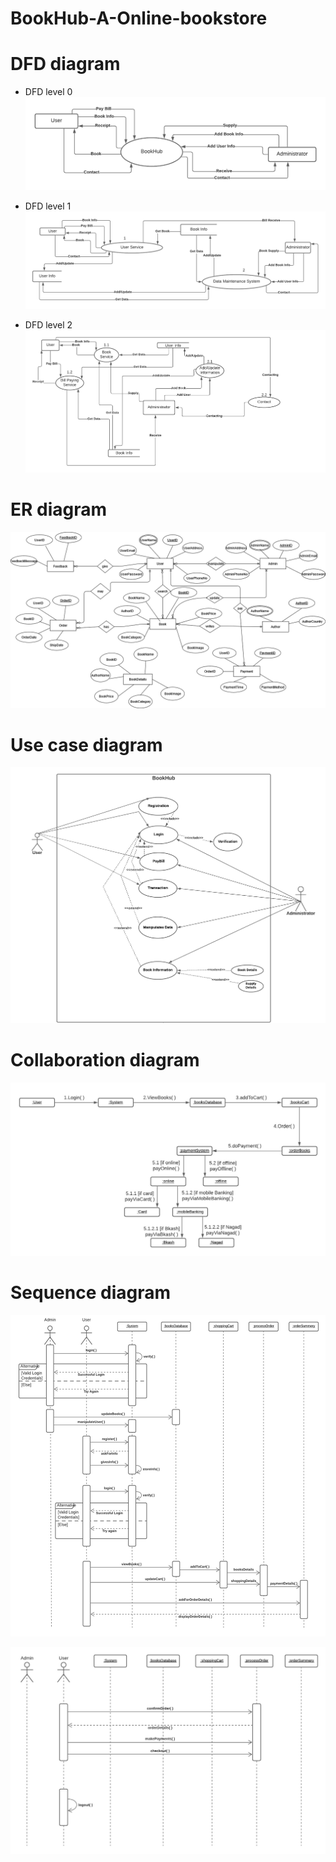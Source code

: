 # BookHub-A-Online-bookstore

# DFD diagram
* DFD level 0
![Diagram1](Diagram/Dfdlevel0.png) 

* DFD level 1
![Diagram2](Diagram/DFDlevel1.png) 

* DFD level 2
![Diagram3](Diagram/DFDlevel2.png) 


# ER diagram
![Diagram4](Diagram/ERdiagram.png) 

# Use case diagram
![Diagram5](Diagram/Usecasediagram.png) 

# Collaboration diagram
![Diagram6](Diagram/collaborationDiagram.png) 

# Sequence diagram
![Diagram7](Diagram/sequencediagram.png) 

![Diagram78](Diagram/sequencediagram(remained).png) 

